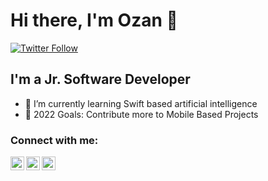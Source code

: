 # Hi there, I'm Ozan 👋 

[![Twitter Follow](https://img.shields.io/twitter/follow/JimmyTheWarp?color=1DA1F2&logo=twitter&style=for-the-badge)](https://twitter.com/JimmyTheWarp?ref_src=twsrc%5Etfw)


## I'm a Jr. Software Developer

- 🌱 I’m currently learning Swift based artificial intelligence
- 🥅 2022 Goals: Contribute more to Mobile Based Projects


### Connect with me:

[<img align="left" alt="Ozan Bilgili | YouTube" width="22px" src="https://cdn.jsdelivr.net/npm/simple-icons@v3/icons/youtube.svg" />][youtube]
[<img align="left" alt="JimmyTheWarp | Twitter" width="22px" src="https://cdn.jsdelivr.net/npm/simple-icons@v3/icons/twitter.svg" />][twitter]
[<img align="left" alt="Ozan Bilgili | LinkedIn" width="22px" src="https://cdn.jsdelivr.net/npm/simple-icons@v3/icons/linkedin.svg" />][linkedin]


</details>

[twitter]: https://twitter.com/JimmyTheWarp
[youtube]: https://youtube.com/https://www.youtube.com/channel/UCJJgrNZHR4Rq9aEF2Y_S9lA
[linkedin]: https://www.linkedin.com/in/ozan-bilgili-9b0a7ba0/
